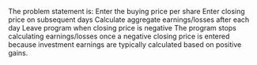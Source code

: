 The problem statement is:
Enter the buying price per share
Enter closing price on subsequent days
Calculate aggregate earnings/losses after each day
Leave program when closing price is negative
The program stops calculating earnings/losses once a negative closing price is entered because  investment earnings are typically calculated based on positive gains.
